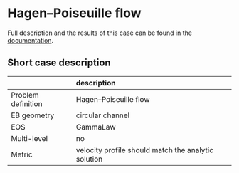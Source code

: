 # Hagen–Poiseuille flow

Full description and the results of this case can be found in the
[documentation](https://pelec.readthedocs.io/en/latest/VandV.html#verification-of-eb-pelec).

## Short case description

|                    | description                                         |
|:-------------------|:----------------------------------------------------|
| Problem definition | Hagen–Poiseuille flow                               |
| EB geometry        | circular channel                                    |
| EOS                | GammaLaw                                            |
| Multi-level        | no                                                  |
| Metric             | velocity profile should match the analytic solution |
